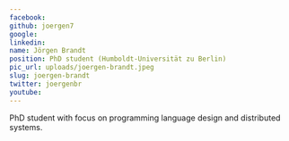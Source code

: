 ```yaml
---
facebook: 
github: joergen7
google: 
linkedin: 
name: Jörgen Brandt
position: PhD student (Humboldt-Universität zu Berlin)
pic_url: uploads/joergen-brandt.jpeg
slug: joergen-brandt
twitter: joergenbr
youtube: 
---
```

<p>PhD student with focus on programming language design and distributed systems.</p>
